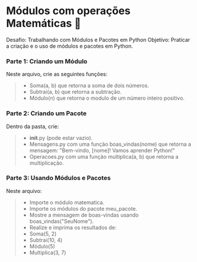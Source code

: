 # Módulos com operações Matemáticas 📝

Desafio: Trabalhando com Módulos e Pacotes em Python
Objetivo: Praticar a criação e o uso de módulos e pacotes em Python.

### Parte 1: Criando um Módulo
Neste arquivo, crie as seguintes funções:
  > - Soma(a, b) que retorna a soma de dois números.
  > - Subtrai(a, b) que retorna a subtração.
  > - Módulo(n) que retorna o modulo de um número inteiro positivo.

### Parte 2: Criando um Pacote
Dentro da pasta, crie:
  > - __init__.py (pode estar vazio).
  > - Mensagens.py com uma função boas_vindas(nome) que retorna a mensagem: "Bem-vindo, [nome]! Vamos aprender Python!"
  > - Operacoes.py com uma função multiplica(a, b) que retorna a multiplicação.
  
### Parte 3: Usando Módulos e Pacotes
Neste arquivo:
  > - Importe o módulo matematica.
  > - Importe os módulos do pacote meu_pacote.
  > - Mostre a mensagem de boas-vindas usando boas_vindas("SeuNome").
  > - Realize e imprima os resultados de:
  > - Soma(5, 2)
  > - Subtrai(10, 4)
  > - Módulo(5)
  > - Multiplica(3, 7)
